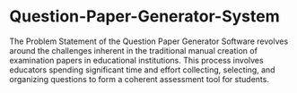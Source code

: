 # Question-Paper-Generator-System
The Problem Statement of the Question Paper Generator
Software revolves around the challenges inherent in the
traditional manual creation of examination papers in
educational institutions. This process involves educators
spending significant time and effort collecting, selecting, and
organizing questions to form a coherent assessment tool for
students.
